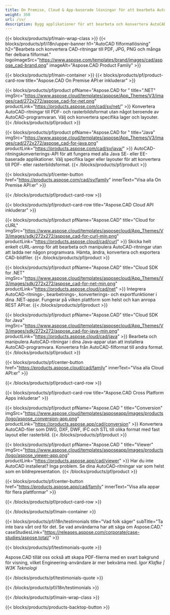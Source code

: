 ```yaml
---
title: On Premise, Cloud & App-baserade lösningar för att bearbeta AutoCAD-filer 
weight: 350
url: /sv/
description: Bygg applikationer för att bearbeta och konvertera AutoCAD-ritningar via On Premise API:er eller molnbaserade SDK:er. Använd plattformsoberoende appar för att rendera eller konvertera AutoCAD-filer.
---
```


{{< blocks/products/pf/main-wrap-class >}}
{{< blocks/products/pf/i18n/upper-banner h1="AutoCAD filformatlösning" h2="Bearbeta och konvertera CAD-ritningar till PDF, JPG, PNG och många fler delbara filformat." logoImageSrc="https://www.aspose.com/templates/brand/images/cad/aspose_cad-brand.png" imageAlt="Aspose.CAD Product Family" >}}

{{< blocks/products/pf/main-container >}}
{{< blocks/products/pf/product-card-row title="Aspose.CAD On Premise API:er inkluderar" >}}

{{< blocks/products/pf/product pfName="Aspose.CAD for " title=".NET" imgSrc="https://www.aspose.cloud/templates/aspose/App_Themes/V3/images/cad/272x272/aspose_cad-for-net.png" productLink="https://products.aspose.com/cad/sv/net/" >}}
Konvertera AutoCAD-ritningar till PDF- och rasterbildsformat utan något beroende av AutoCAD-programvaran. Välj och konvertera specifika lager och layouter.
{{< /blocks/products/pf/product >}}

{{< blocks/products/pf/product pfName="Aspose.CAD for " title="Java" imgSrc="https://www.aspose.cloud/templates/aspose/App_Themes/V3/images/cad/272x272/aspose_cad-for-java.png" productLink="https://products.aspose.com/cad/sv/java/" >}}
AutoCAD-ritningskonverterings-API för att fungera med alla Java SE- eller EE-baserade applikationer. Välj specifika lager eller layouter för att konvertera till PDF- eller rasterbildsformat.
{{< /blocks/products/pf/product >}}

{{< blocks/products/pf/center-button href="https://products.aspose.com/cad/sv/family" innerText="Visa alla On Premise API:er" >}}

{{< /blocks/products/pf/product-card-row >}}

{{< blocks/products/pf/product-card-row title="Aspose.CAD Cloud API inkluderar" >}}

{{< blocks/products/pf/product pfName="Aspose.CAD" title="Cloud for cURL" imgSrc="https://www.aspose.cloud/templates/asposecloud/App_Themes/V3/images/sdk/272x272/aspose_cad-for-curl-min.png" productLink="https://products.aspose.cloud/cad/curl" >}}
Skicka helt enkelt cURL-anrop för att bearbeta och manipulera AutoCAD-ritningar utan att ladda ner någon programvara. Hämta, ändra, konvertera och exportera CAD-bildfiler.
{{< /blocks/products/pf/product >}}

{{< blocks/products/pf/product pfName="Aspose.CAD" title="Cloud SDK for .NET" imgSrc="https://www.aspose.cloud/templates/asposecloud/App_Themes/V3/images/sdk/272x272/aspose_cad-for-net-min.png" productLink="https://products.aspose.cloud/cad/net" >}}
Integrera AutoCAD-ritnings-, bearbetnings-, konverterings- och exportfunktioner i dina .NET-appar. Fungerar på vilken plattform som helst och kan anropa REST API:er.
{{< /blocks/products/pf/product >}}

{{< blocks/products/pf/product pfName="Aspose.CAD" title="Cloud SDK for Java" imgSrc="https://www.aspose.cloud/templates/asposecloud/App_Themes/V3/images/sdk/272x272/aspose_cad-for-java-min.png" productLink="https://products.aspose.cloud/cad/java" >}}
Bearbeta och manipulera AutoCAD-ritningar i dina Java-appar utan att installera AutoCAD-programvara. Konvertera från AutoCAD-filformat till andra format.
{{< /blocks/products/pf/product >}}

{{< blocks/products/pf/center-button href="https://products.aspose.cloud/cad/family" innerText="Visa alla Cloud API:er" >}}

{{< /blocks/products/pf/product-card-row >}}

{{< blocks/products/pf/product-card-row title="Aspose.CAD Cross Platform Apps inkluderar" >}}

{{< blocks/products/pf/product pfName="Aspose.CAD " title="Conversion" imgSrc="https://www.aspose.cloud/templates/asposeapp/images/products/logo/aspose_conversion-app.png" productLink="https://products.aspose.app/cad/conversion" >}}
Konvertera AutoCAD-filer som DWG, DXF, DWF, IFC och STL till olika format med fast layout eller rasterbild.
{{< /blocks/products/pf/product >}}

{{< blocks/products/pf/product pfName="Aspose.CAD " title="Viewer" imgSrc="https://www.aspose.cloud/templates/asposeapp/images/products/logo/aspose_viewer-app.png" productLink="https://products.aspose.app/cad/viewer" >}}
Har du inte AutoCAD installerat? Inga problem. Se dina AutoCAD-ritningar var som helst som en bildrepresentation. 
{{< /blocks/products/pf/product >}}

{{< blocks/products/pf/center-button href="https://products.aspose.app/cad/family" innerText="Visa alla appar för flera plattformar" >}}

{{< /blocks/products/pf/product-card-row >}}

{{< /blocks/products/pf/main-container >}}

{{< blocks/products/pf/i18n/testimonials title="Vad folk säger" subTitle="Ta inte bara vårt ord för det. Se vad användarna har att säga om Aspose.CAD." caseStudiesLink="https://releases.aspose.com/corporate/case-studies/aspose.total/" >}}

{{< blocks/products/pf/testimonials-quote >}}
<p class="first">
 Aspose.CAD tillät oss också att skapa PDF-filerna med en svart bakgrund för visning, vilket Engineering-användare är mer bekväma med.
 <em>
  Igor Klafke | W3K Teknologi
 </em>
</p>

{{< /blocks/products/pf/testimonials-quote >}}

{{< /blocks/products/pf/i18n/testimonials >}}

{{< /blocks/products/pf/main-wrap-class >}}

{{< blocks/products/products-backtop-button >}}